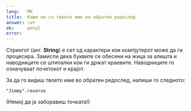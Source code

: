 ```yaml
---
lang:   MK
title:  Кажи ни го твоето име во обратен редослед
answer: \w+
ok:     репуС
error:  
---
```


Стрингот (анг. **String**) е сет од карактери кои компјутерот може да ги процесира. Замисли дека буквите се обесени на жица за алишта и наводниците се штипалки кои ги држат краевите. Наводниците го означуваат почетокот и крајот. 

За да го видиш твоето име во обратен редослед, напиши го следното:

    "Jimmy".reverse

(Немој да ја заборавиш точката!)
